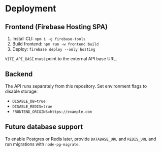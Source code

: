 # Deployment

## Frontend (Firebase Hosting SPA)
1. Install CLI: `npm i -g firebase-tools`
2. Build frontend: `npm run -w frontend build`
3. Deploy: `firebase deploy --only hosting`

`VITE_API_BASE` must point to the external API base URL.

## Backend
The API runs separately from this repository. Set environment flags to disable storage:
- `DISABLE_DB=true`
- `DISABLE_REDIS=true`
- `FRONTEND_ORIGINS=https://example.com`

## Future database support
To enable Postgres or Redis later, provide `DATABASE_URL` and `REDIS_URL` and run migrations with `node-pg-migrate`.
